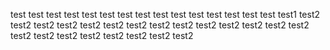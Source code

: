 test
test
test
test
test
test
test
test
test
test
test
test
test
test
test
test1
test2
test2
test2
test2
test2
test2
test2
test2
test2
test2
test2
test2
test2
test2
test2
test2
test2
test2
test2
test2
test2
test2
